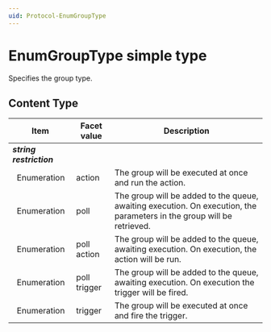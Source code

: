 ```yaml
---
uid: Protocol-EnumGroupType
---
```


# EnumGroupType simple type

Specifies the group type.

## Content Type

|Item|Facet value|Description|
|--- |--- |--- |
|***string restriction***|||
|&nbsp;&nbsp;Enumeration|action|The group will be executed at once and run the action.|
|&nbsp;&nbsp;Enumeration|poll|The group will be added to the queue, awaiting execution. On execution, the parameters in the group will be retrieved.|
|&nbsp;&nbsp;Enumeration|poll action|The group will be added to the queue, awaiting execution. On execution, the action will be run.|
|&nbsp;&nbsp;Enumeration|poll trigger|The group will be added to the queue, awaiting execution. On execution the trigger will be fired.|
|&nbsp;&nbsp;Enumeration|trigger|The group will be executed at once and fire the trigger.|
